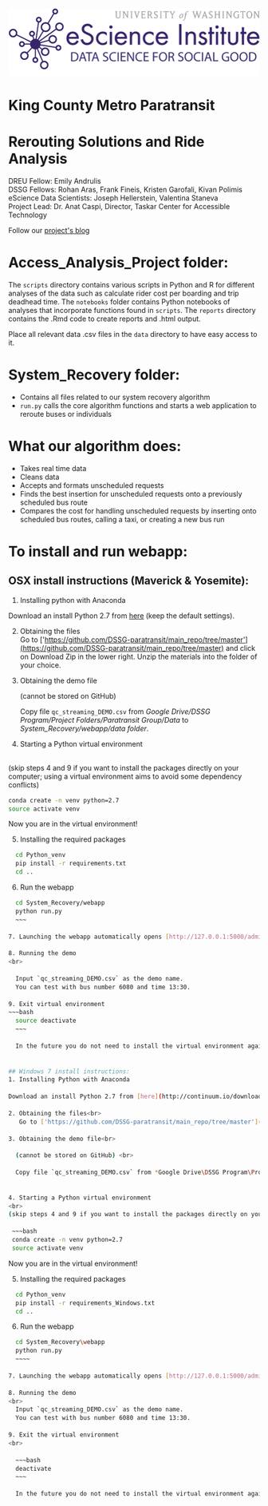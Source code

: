 ![DSSG-heading](/_images/DataScienceForSocialGood.png)
# King County Metro Paratransit #
# Rerouting Solutions and Ride Analysis #

DREU Fellow: Emily Andrulis  
DSSG Fellows: Rohan Aras, Frank Fineis, Kristen Garofali, Kivan Polimis  
eScience Data Scientists: Joseph Hellerstein, Valentina Staneva  
Project Lead: Dr. Anat Caspi, Director, Taskar Center for Accessible Technology

Follow our [project's blog](http://dssg-paratransit.github.io/blog/)

# Access_Analysis_Project folder:

The `scripts` directory contains various scripts in Python and R for different analyses of the data such as calculate rider cost per boarding and trip deadhead time. The `notebooks` folder contains Python notebooks of analyses that incorporate functions found in `scripts`. The `reports` directory contains the .Rmd code to create reports and .html output.

Place all relevant data .csv files in the `data` directory to have easy access to it.

# System_Recovery folder:
- Contains all files related to our system recovery algorithm
- `run.py` calls the core algorithm functions and starts a web application to reroute buses or individuals

# What our algorithm does:
- Takes real time data 
- Cleans data
- Accepts and formats unscheduled requests
- Finds the best insertion for unscheduled requests onto a previously scheduled bus route
- Compares the cost for handling unscheduled requests by inserting onto scheduled bus routes, calling a taxi, or creating a new bus run

# To install and run webapp:
## OSX install instructions (Maverick & Yosemite):
1. Installing python with Anaconda<br>
   	
  Download an install Python 2.7 from [here](http://continuum.io/downloads#all) (keep the default settings).

2. Obtaining the files<br>
    Go to ['https://github.com/DSSG-paratransit/main_repo/tree/master'](https://github.com/DSSG-paratransit/main_repo/tree/master) and click on Download Zip in the lower right. Unzip the materials into the folder of your choice. 

3.  Obtaining the demo file<br>
	
	(cannot be stored on GitHub) <br>

	Copy file `qc_streaming_DEMO.csv` from *Google Drive/DSSG Program/Project Folders/Paratransit Group/Data* to *System\_Recovery/webapp/data folder*. 

4. Starting a Python virtual environment
 <br>
 (skip steps 4 and 9 if you want to install the packages directly on your computer; using a virtual environment aims to avoid some dependency conflicts)

   ~~~bash
   conda create -n venv python=2.7
   source activate venv
   ~~~

   Now you are in the virtual environment! 


5. Installing the required packages
  ~~~bash
	cd Python_venv
	pip install -r requirements.txt
	cd ..
  ~~~

6. Run the webapp
  ~~~bash
	cd System_Recovery/webapp
	python run.py
	~~~
    
7. Launching the webapp automatically opens [http://127.0.0.1:5000/admin](http://127.0.0.1:5000/admin)

8. Running the demo
 <br>

	Input `qc_streaming_DEMO.csv` as the demo name.
	You can test with bus number 6080 and time 13:30.

9. Exit virtual environment
  ~~~bash
	source deactivate
	~~~
	
	In the future you do not need to install the virtual environment again, just need to activate it (skip step 5).
	
    
## Windows 7 install instructions:
1. Installing Python with Anaconda

  Download an install Python 2.7 from [here](http://continuum.io/downloads#all) (keep the default settings).

2. Obtaining the files<br>
     Go to ['https://github.com/DSSG-paratransit/main_repo/tree/master'](https://github.com/DSSG-paratransit/main_repo/tree/master) and click on Download Zip in the lower right. Unzip the materials into the folder of your choice. 

3. Obtaining the demo file<br>
	
	(cannot be stored on GitHub) <br>

	Copy file `qc_streaming_DEMO.csv` from *Google Drive\DSSG Program\Project Folders\Paratransit Group\Data* to *System\_Recovery\webapp\data folder*. 
	
	
4. Starting a Python virtual environment
 <br>
 (skip steps 4 and 9 if you want to install the packages directly on your computer; using a virtual environment aims to avoid some dependency conflicts)

   ~~~bash
   conda create -n venv python=2.7
   source activate venv
   ~~~

   Now you are in the virtual environment! 


5. Installing the required packages
  ~~~bash
	cd Python_venv
	pip install -r requirements_Windows.txt
	cd ..
  ~~~

6. Run the webapp
   <br>

  ~~~bash
	cd System_Recovery\webapp
	python run.py
    ~~~~

7. Launching the webapp automatically opens [http://127.0.0.1:5000/admin](http://127.0.0.1:5000/admin)

8. Running the demo
<br>
	Input `qc_streaming_DEMO.csv` as the demo name.
	You can test with bus number 6080 and time 13:30.
    
9. Exit the virtual environment
 <br>

	~~~bash
	deactivate
	~~~
	
	In the future you do not need to install the virtual environment again, just need to activate it (skip step 5).        




